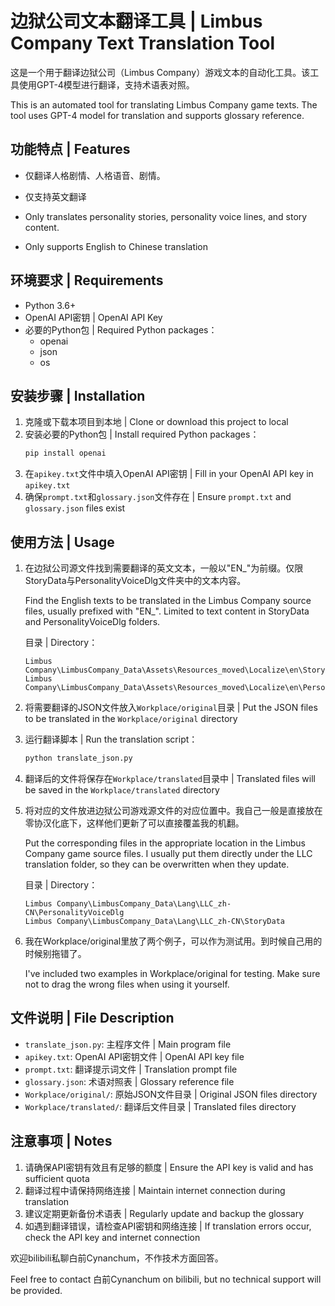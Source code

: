 # 边狱公司文本翻译工具 | Limbus Company Text Translation Tool

这是一个用于翻译边狱公司（Limbus Company）游戏文本的自动化工具。该工具使用GPT-4模型进行翻译，支持术语表对照。

This is an automated tool for translating Limbus Company game texts. The tool uses GPT-4 model for translation and supports glossary reference.

## 功能特点 | Features

- 仅翻译人格剧情、人格语音、剧情。
- 仅支持英文翻译

- Only translates personality stories, personality voice lines, and story content.
- Only supports English to Chinese translation

## 环境要求 | Requirements

- Python 3.6+
- OpenAI API密钥 | OpenAI API Key
- 必要的Python包 | Required Python packages：
  - openai
  - json
  - os

## 安装步骤 | Installation

1. 克隆或下载本项目到本地 | Clone or download this project to local
2. 安装必要的Python包 | Install required Python packages：
   ```bash
   pip install openai
   ```
3. 在`apikey.txt`文件中填入OpenAI API密钥 | Fill in your OpenAI API key in `apikey.txt`
4. 确保`prompt.txt`和`glossary.json`文件存在 | Ensure `prompt.txt` and `glossary.json` files exist

## 使用方法 | Usage

1. 在边狱公司源文件找到需要翻译的英文文本，一般以"EN_"为前缀。仅限StoryData与PersonalityVoiceDlg文件夹中的文本内容。

   Find the English texts to be translated in the Limbus Company source files, usually prefixed with "EN_". Limited to text content in StoryData and PersonalityVoiceDlg folders.

   目录 | Directory：
   ```
   Limbus Company\LimbusCompany_Data\Assets\Resources_moved\Localize\en\StoryData
   Limbus Company\LimbusCompany_Data\Assets\Resources_moved\Localize\en\PersonalityVoiceDlg
   ```

2. 将需要翻译的JSON文件放入`Workplace/original`目录 | Put the JSON files to be translated in the `Workplace/original` directory
3. 运行翻译脚本 | Run the translation script：
   ```bash
   python translate_json.py
   ```
4. 翻译后的文件将保存在`Workplace/translated`目录中 | Translated files will be saved in the `Workplace/translated` directory
5. 将对应的文件放进边狱公司游戏源文件的对应位置中。我自己一般是直接放在零协汉化底下，这样他们更新了可以直接覆盖我的机翻。

   Put the corresponding files in the appropriate location in the Limbus Company game source files. I usually put them directly under the LLC translation folder, so they can be overwritten when they update.

   目录 | Directory：
   ```
   Limbus Company\LimbusCompany_Data\Lang\LLC_zh-CN\PersonalityVoiceDlg
   Limbus Company\LimbusCompany_Data\Lang\LLC_zh-CN\StoryData
   ```

6. 我在Workplace/original里放了两个例子，可以作为测试用。到时候自己用的时候别拖错了。

   I've included two examples in Workplace/original for testing. Make sure not to drag the wrong files when using it yourself.

## 文件说明 | File Description

- `translate_json.py`: 主程序文件 | Main program file
- `apikey.txt`: OpenAI API密钥文件 | OpenAI API key file
- `prompt.txt`: 翻译提示词文件 | Translation prompt file
- `glossary.json`: 术语对照表 | Glossary reference file
- `Workplace/original/`: 原始JSON文件目录 | Original JSON files directory
- `Workplace/translated/`: 翻译后文件目录 | Translated files directory

## 注意事项 | Notes

1. 请确保API密钥有效且有足够的额度 | Ensure the API key is valid and has sufficient quota
2. 翻译过程中请保持网络连接 | Maintain internet connection during translation
3. 建议定期更新备份术语表 | Regularly update and backup the glossary
4. 如遇到翻译错误，请检查API密钥和网络连接 | If translation errors occur, check the API key and internet connection

欢迎bilibili私聊白前Cynanchum，不作技术方面回答。

Feel free to contact 白前Cynanchum on bilibili, but no technical support will be provided.
